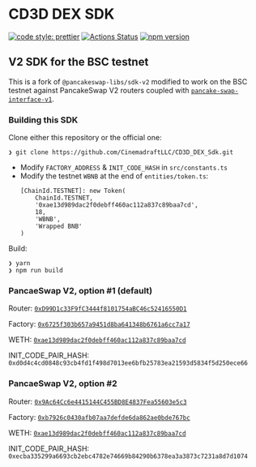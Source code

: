 # CD3D DEX SDK

[![code style: prettier](https://img.shields.io/badge/code_style-prettier-ff69b4.svg?style=flat-square)](https://github.com/prettier/prettier)
[![Actions Status](https://github.com/pancakeswap/pancakeswap-sdk/workflows/CI/badge.svg)](https://github.com/pancakeswap/pancakeswap-sdk)
[![npm version](https://img.shields.io/npm/v/@pancakeswap-lib/sdk/latest.svg)](https://www.npmjs.com/package/@pancakeswap-lib/sdk/v/latest)

## V2 SDK for the BSC testnet

This is a fork of `@pancakeswap-libs/sdk-v2` modified to work on the BSC testnet against PancakeSwap V2 routers coupled with [`pancake-swap-interface-v1`](https://github.com/pancakeswap/pancake-swap-interface-v1).

### Building this SDK

Clone either this repository or the official one:
```
❯ git clone https://github.com/CinemadraftLLC/CD3D_DEX_Sdk.git
```

- Modify `FACTORY_ADDRESS` & `INIT_CODE_HASH` in `src/constants.ts`
- Modify the testnet `WBNB` at the end of `entities/token.ts`:
    ```
    [ChainId.TESTNET]: new Token(
        ChainId.TESTNET,
        '0xae13d989dac2f0debff460ac112a837c89baa7cd',
        18,
        'WBNB',
        'Wrapped BNB'
    )
    ```

Build:
```
❯ yarn
❯ npm run build
```

### PancaeSwap V2, option #1 (default)
Router: [`0xD99D1c33F9fC3444f8101754aBC46c52416550D1`](https://testnet.bscscan.com/address/0xD99D1c33F9fC3444f8101754aBC46c52416550D1)

Factory: [`0x6725f303b657a9451d8ba641348b6761a6cc7a17`](https://testnet.bscscan.com/address/0x6725f303b657a9451d8ba641348b6761a6cc7a17)

WETH: [`0xae13d989dac2f0debff460ac112a837c89baa7cd`](https://testnet.bscscan.com/address/0xae13d989dac2f0debff460ac112a837c89baa7cd)

INIT_CODE_PAIR_HASH: `0xd0d4c4cd0848c93cb4fd1f498d7013ee6bfb25783ea21593d5834f5d250ece66`


### PancaeSwap V2, option #2
Router: [`0x9Ac64Cc6e4415144C455BD8E4837Fea55603e5c3`](https://testnet.bscscan.com/address/0x9Ac64Cc6e4415144C455BD8E4837Fea55603e5c3)

Factory: [`0xb7926c0430afb07aa7defde6da862ae0bde767bc`](https://testnet.bscscan.com/address/0xb7926c0430afb07aa7defde6da862ae0bde767bc)

WETH: [`0xae13d989dac2f0debff460ac112a837c89baa7cd`](https://testnet.bscscan.com/address/0xae13d989dac2f0debff460ac112a837c89baa7cd)

INIT_CODE_PAIR_HASH: `0xecba335299a6693cb2ebc4782e74669b84290b6378ea3a3873c7231a8d7d1074`



